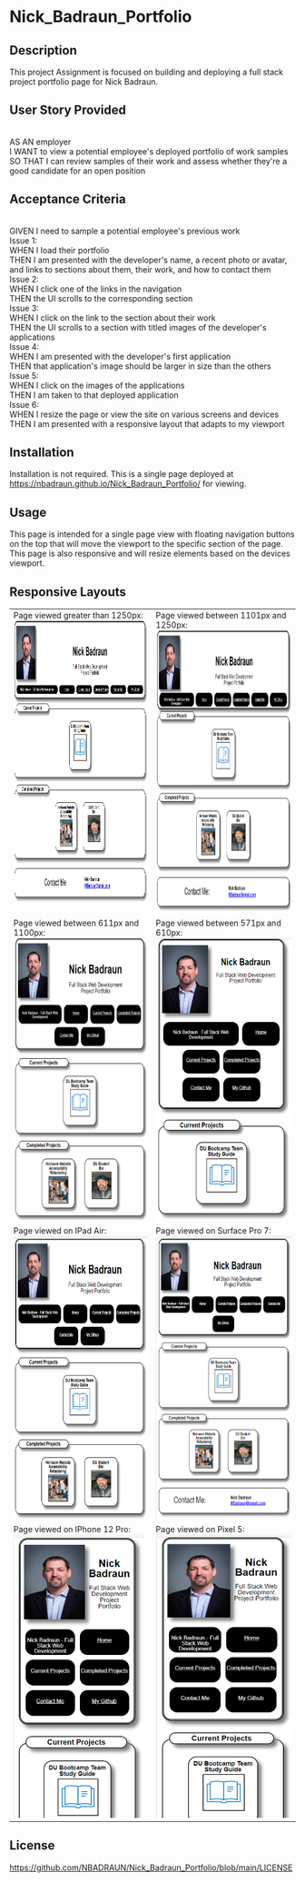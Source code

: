 # Nick_Badraun_Portfolio

## Description

This project Assignment is focused on building and deploying a full stack project portfolio page for Nick Badraun.  

## User Story Provided 

<Br>AS AN employer
<Br>I WANT to view a potential employee's deployed portfolio of work samples
<Br>SO THAT I can review samples of their work and assess whether they're a good candidate for an open position

## Acceptance Criteria 
<Br>GIVEN I need to sample a potential employee's previous work
<Br>Issue 1: 
<Br>WHEN I load their portfolio
<Br>THEN I am presented with the developer's name, a recent photo or avatar, and links to sections about them, their work, and how to contact them
<Br>Issue 2:
<Br>WHEN I click one of the links in the navigation
<Br>THEN the UI scrolls to the corresponding section
<Br>Issue 3:
<Br>WHEN I click on the link to the section about their work
<Br>THEN the UI scrolls to a section with titled images of the developer's applications
<Br>Issue 4: 
<Br>WHEN I am presented with the developer's first application
<Br>THEN that application's image should be larger in size than the others
<Br>Issue 5: 
<Br>WHEN I click on the images of the applications
<Br>THEN I am taken to that deployed application
<Br>Issue 6: 
<Br>WHEN I resize the page or view the site on various screens and devices
<Br>THEN I am presented with a responsive layout that adapts to my viewport

## Installation

Installation is not required.  This is a single page deployed at https://nbadraun.github.io/Nick_Badraun_Portfolio/ for viewing.  

## Usage

This page is intended for a single page view with floating navigation buttons on the top that will move the viewport to the specific section of the page.  This page is also responsive and will resize elements based on the devices viewport.  

## Responsive Layouts 
<table>
    <tr>
        <td valign="top">Page viewed greater than 1250px:<img src="assets\Images\Max-Width 1250px+.PNG" width="500px" height="500px" alt="Picture of page viewed greater than 1250px"/>
        <td valign="top">Page viewed between 1101px and 1250px:<img src="assets\Images\Max-Width 1101px to 1250px.PNG" width="500px" height="500px" alt="Picture of page viewed between 1101px and 1250px"/></td>
    </tr>
    <tr>
        <td valign="top">Page viewed between 611px and 1100px:<img src="assets\Images\Max-Width 611px to 1100px.PNG" width="500px" height="500px" alt="Picture of page viewed between 611px and 1100px"/>
        <td valign="top">Page viewed between 571px and 610px:<img src="assets\Images\Max-Width 571px to 610px.PNG" width="500px" height="500px" alt="Picture of page viewed between 571px and 610px"/></td>
    </tr>
    <tr>
        <td valign="top">Page viewed on IPad Air:<img src="assets\Images\Max-Width IPadAir.PNG" height="500px"      alt="Picture of page viewed on IPad Air"/>
        <td valign="top">Page viewed on Surface Pro 7:<img src="assets\Images\Max-Width Surface Pro7.PNG" width="500px" height="500px" alt="Picture of page viewed on Surface Pro 7"/></td>
    <tr>
        <td valign="top">Page viewed on IPhone 12 Pro:<img src="assets\Images\Max-Width IPhone12Pro.PNG" height="500px"      alt="Picture of page viewed on IPhone 12 Pro"/>
        <td valign="top">Page viewed on Pixel 5:<img src="assets\Images\Max-Width Pixel5.PNG" width="500px" height="500px" alt="Picture of page viewed on Pixel 5"/></td>
    </tr>
</table>




## License

https://github.com/NBADRAUN/Nick_Badraun_Portfolio/blob/main/LICENSE


